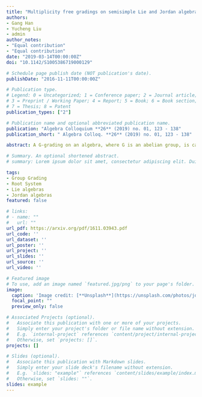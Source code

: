```yaml
---
title: "Multiplicity free gradings on semisimple Lie and Jordan algebras and skew root systems"
authors:
- Gang Han
- Yucheng Liu
- admin
author_notes:
- "Equal contribution"
- "Equal contribution"
date: "2019-03-14T00:00:00Z"
doi: "10.1142/S1005386719000129"

# Schedule page publish date (NOT publication's date).
publishDate: "2016-11-11T00:00:00Z"

# Publication type.
# Legend: 0 = Uncategorized; 1 = Conference paper; 2 = Journal article;
# 3 = Preprint / Working Paper; 4 = Report; 5 = Book; 6 = Book section;
# 7 = Thesis; 8 = Patent
publication_types: ["2"]

# Publication name and optional abbreviated publication name.
publication: "Algebra Colloquium **26** (2019) no. 01, 123 - 138"
publication_short: " Algebra Colloq. **26** (2019) no. 01, 123 - 138"

abstract: A G-grading on an algebra, where G is an abelian group, is called multiplicity-free if each homogeneous component of the grading is 1-dimensional. We introduce skew root systems of Lie type and skew root systems of Jordan type, and use them to construct multiplicity-free gradings on semisimple Lie algebras and on semisimple Jordan algebras respectively. Under certain conditions the corresponding Lie (resp., Jordan) algebras are simple. Two families of skew root systems of Lie type (resp., of Jordan type) are constructed and the corresponding Lie (resp., Jordan) algebras are identified. This is a new approach to study abelian group gradings on Lie and Jordan algebras.

# Summary. An optional shortened abstract.
# summary: Lorem ipsum dolor sit amet, consectetur adipiscing elit. Duis posuere tellus ac convallis placerat. Proin tincidunt magna sed ex sollicitudin condimentum.

tags:
- Group Grading
- Root System
- Lie algebras
- Jordan algebras
featured: false

# links:
# - name: ""
#   url: ""
url_pdf: https://arxiv.org/pdf/1611.03943.pdf
url_code: ''
url_dataset: ''
url_poster: ''
url_project: ''
url_slides: ''
url_source: ''
url_video: ''

# Featured image
# To use, add an image named `featured.jpg/png` to your page's folder. 
image:
  caption: 'Image credit: [**Unsplash**](https://unsplash.com/photos/jdD8gXaTZsc)'
  focal_point: ""
  preview_only: false

# Associated Projects (optional).
#   Associate this publication with one or more of your projects.
#   Simply enter your project's folder or file name without extension.
#   E.g. `internal-project` references `content/project/internal-project/index.md`.
#   Otherwise, set `projects: []`.
projects: []

# Slides (optional).
#   Associate this publication with Markdown slides.
#   Simply enter your slide deck's filename without extension.
#   E.g. `slides: "example"` references `content/slides/example/index.md`.
#   Otherwise, set `slides: ""`.
slides: example
---
```

